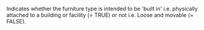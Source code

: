 ﻿Indicates whether the furniture type is intended to be 'built in' i.e. physically attached to a building or facility (= TRUE) or not i.e. Loose and movable (= FALSE).
